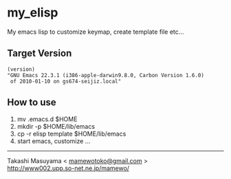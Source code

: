 my_elisp
========

My emacs lisp to customize keymap, create template file etc...

Target Version
--------------

    (version)
    "GNU Emacs 22.3.1 (i386-apple-darwin9.8.0, Carbon Version 1.6.0)
     of 2010-01-10 on gs674-seijiz.local"

How to use
----------

1.  
    mv .emacs.d $HOME  
2.  
    mkdir -p $HOME/lib/emacs  
3.  
    cp -r elisp template $HOME/lib/emacs  
4. start emacs, customize ...

----
Takashi Masuyama < mamewotoko@gmail.com >  
http://www002.upp.so-net.ne.jp/mamewo/

